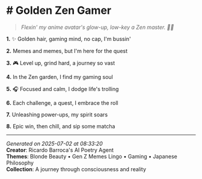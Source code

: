 # # Golden Zen Gamer

> *Flexin' my anime avatar's glow-up, low-key a Zen master. 💫🤓*

**1.** ✨ Golden hair, gaming mind, no cap, I'm bussin'


**2.** Memes and memes, but I'm here for the quest


**3.** 🎮 Level up, grind hard, a journey so vast


**4.** In the Zen garden, I find my gaming soul


**5.** 🎧 Focused and calm, I dodge life's trolling


**6.** Each challenge, a quest, I embrace the roll


**7.** Unleashing power-ups, my spirit soars


**8.** Epic win, then chill, and sip some matcha



---

*Generated on 2025-07-02 at 08:33:20*  
**Creator**: Ricardo Barroca's AI Poetry Agent  
**Themes**: Blonde Beauty • Gen Z Memes Lingo • Gaming • Japanese Philosophy  
**Collection**: A journey through consciousness and reality